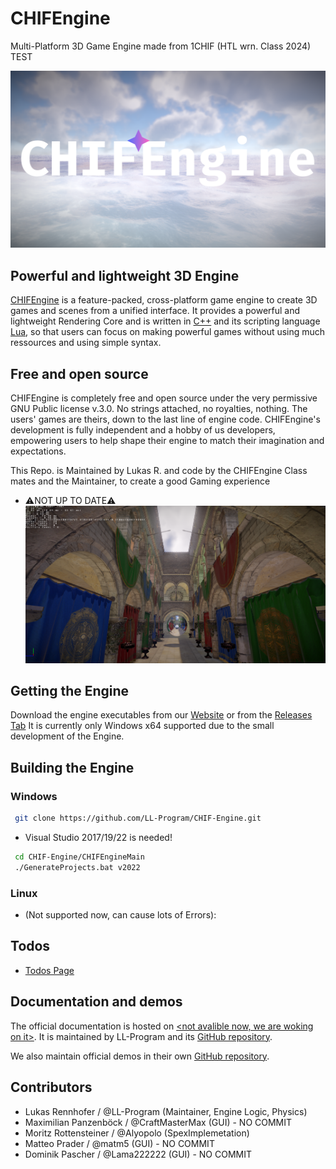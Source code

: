 
# CHIFEngine
Multi-Platform 3D Game Engine made from 1CHIF (HTL wrn. Class 2024) TEST

<p align="center">
  <a href="https://chifengine.netlify.app/">
    <img src="https://github.com/LL-Program/CHIF-Engine/blob/main/GitPage/CHIFEngineLogoMain.png?raw=true" width="1080" alt="CHIFEngine logo">
  </a>
</p>

## Powerful and lightweight 3D Engine

[CHIFEngine](https://github.com/LL-Program/CHIF-Engine) is a feature-packed, cross-platform game engine to create 3D games and scenes from a unified interface. It provides a powerful and lightweight Rendering Core and is written in [C++](https://cplusplus.com/) and its scripting language [Lua](https://www.lua.org/), so that users can focus on making powerful games without using much ressources and using simple syntax.

## Free and open source

CHIFEngine is completely free and open source under the very permissive GNU Public license v.3.0. No strings attached, no royalties, nothing. The users' games are theirs, down to the last line of engine code. CHIFEngine's development is fully independent and a hobby of us developers, empowering users to help shape their engine to match their imagination and expectations.

This Repo. is Maintained by Lukas R. and code by the CHIFEngine Class mates and the Maintainer, to create a good Gaming experience
- ⚠️NOT UP TO DATE⚠️
![App Screenshot1](https://github.com/LL-Program/CHIF-Engine/blob/main/GitPage/Screenshots/Screenshot%202024-10-30%20172322.png?raw=true)

## Getting the Engine

Download the engine executables from our [Website](https://github.com/LL-Program/CHIF-Engine) or from the [Releases Tab](https://github.com/LL-Program/CHIF-Engine/releases)
It is currently only Windows x64 supported due to the small development of the Engine.

## Building the Engine

### Windows

 ```bash
  git clone https://github.com/LL-Program/CHIF-Engine.git
```

- Visual Studio 2017/19/22 is needed!

 ```bash
  cd CHIF-Engine/CHIFEngineMain
  ./GenerateProjects.bat v2022
```
### Linux

- (Not supported now, can cause lots of Errors):

## Todos

 - [Todos Page](Ressources/Pages/Todo.md)

## Documentation and demos

The official documentation is hosted on [<not avalible now, we are woking on it>]().
It is maintained by LL-Program and its [GitHub repository](https://github.com/LL-Program/CHIF-Engine/).

We also maintain official demos in their own [GitHub repository](https://github.com/LL-Program/CHIF-Engine/tree/main/Demos/).

## Contributors

 - Lukas Rennhofer / @LL-Program (Maintainer, Engine Logic, Physics)
 - Maximilian Panzenböck / @CraftMasterMax (GUI) - NO COMMIT
 - Moritz Rottensteiner / @Alyopolo (SpexImplemetation)
 - Matteo Prader / @matm5 (GUI) - NO COMMIT
 - Dominik Pascher / @Lama222222 (GUI) - NO COMMIT
